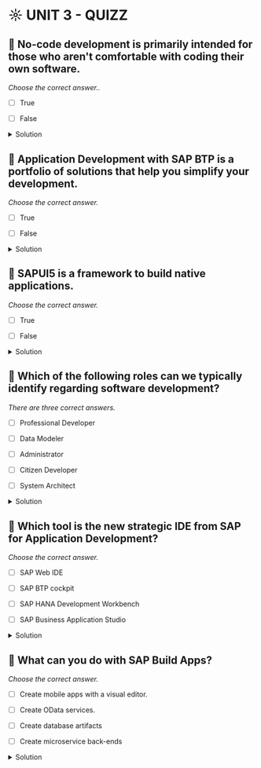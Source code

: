 # ☼ UNIT 3 - QUIZZ

## :small_red_triangle_down: No-code development is primarily intended for those who aren't comfortable with coding their own software.

_Choose the correct answer.._

- [ ] True

- [ ] False

<details>
  <summary>Solution</summary>

- [ ] True

- [ ] False

</details>

## :small_red_triangle_down: Application Development with SAP BTP is a portfolio of solutions that help you simplify your development.

_Choose the correct answer._

- [ ] True

- [ ] False

<details>
  <summary>Solution</summary>

- [ ] True

- [ ] False

</details>

## :small_red_triangle_down: SAPUI5 is a framework to build native applications.

_Choose the correct answer._

- [ ] True

- [ ] False

<details>
  <summary>Solution</summary>

- [ ] True

- [ ] False

</details>

## :small_red_triangle_down: Which of the following roles can we typically identify regarding software development?

_There are three correct answers._

- [ ] Professional Developer

- [ ] Data Modeler

- [ ] Administrator

- [ ] Citizen Developer

- [ ] System Architect

<details>
  <summary>Solution</summary>

- [ ] Professional Developer

- [ ] Data Modeler

- [ ] Administrator

- [ ] Citizen Developer

- [ ] System Architect

</details>

## :small_red_triangle_down: Which tool is the new strategic IDE from SAP for Application Development?

_Choose the correct answer._

- [ ] SAP Web IDE

- [ ] SAP BTP cockpit

- [ ] SAP HANA Development Workbench

- [ ] SAP Business Application Studio

<details>
  <summary>Solution</summary>

- [ ] SAP Web IDE

- [ ] SAP BTP cockpit

- [ ] SAP HANA Development Workbench

- [ ] SAP Business Application Studio

</details>

## :small_red_triangle_down: What can you do with SAP Build Apps?

_Choose the correct answer._

- [ ] Create mobile apps with a visual editor.

- [ ] Create OData services.

- [ ] Create database artifacts

- [ ] Create microservice back-ends

<details>
  <summary>Solution</summary>

- [ ] Create mobile apps with a visual editor.

- [ ] Create OData services.

- [ ] Create database artifacts

- [ ] Create microservice back-ends

</details>
